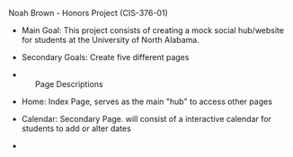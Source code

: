 Noah Brown - Honors Project (CIS-376-01)
* Main Goal:  This project consists of creating a mock social hub/website for
 students at the University of North Alabama. 
* Secondary Goals: Create five different pages

* <ul> Page Descriptions </ul>
* Home: Index Page, serves as the main "hub" to access other pages
* Calendar: Secondary Page. will consist of a interactive calendar for students to add or alter dates
* 
